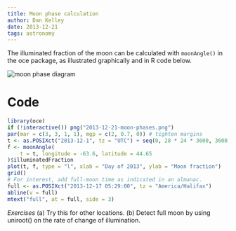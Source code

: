 ```yaml
---
title: Moon phase calculation
author: Dan Kelley
date: 2013-12-21
tags: astronomy
---
```


The illuminated fraction of the moon can be calculated with `moonAngle()` in
the oce package, as illustrated graphically and in R code below.

![moon phase diagram](/dek_blog/docs/assets/images/2013-12-21-moon-phases.png)

# Code

```R
library(oce)
if (!interactive()) png("2013-12-21-moon-phases.png")
par(mar = c(3, 3, 1, 1), mgp = c(2, 0.7, 0)) # tighten margins
t <- as.POSIXct("2013-12-1", tz = "UTC") + seq(0, 28 * 24 * 3600, 3600)
f <- moonAngle(
    t = t, longitude = -63.6, latitude = 44.65
)$illuminatedFraction
plot(t, f, type = "l", xlab = "Day of 2013", ylab = "Moon fraction")
grid()
# For interest, add full-moon time as indicated in an almanac.
full <- as.POSIXct("2013-12-17 05:29:00", tz = "America/Halifax")
abline(v = full)
mtext("full", at = full, side = 3)
```

*Exercises* (a) Try this for other locations. (b) Detect full moon by using
uniroot() on the rate of change of illumination.


